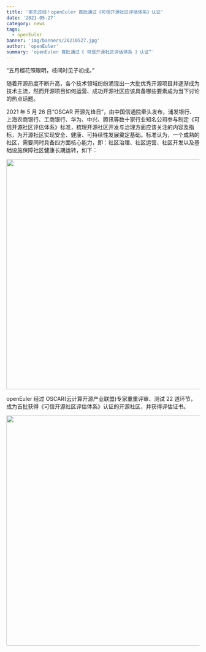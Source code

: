 ```yaml
---
title: '率先过线！openEuler 首批通过《可信开源社区评估体系》认证'
date: '2021-05-27'
category: news
tags:
  - openEuler
banner: 'img/banners/20210527.jpg'
author: 'openEuler'
summary: 'openEuler 首批通过《 可信开源社区评估体系 》认证”'
---
```


“五月榴花照眼明，枝间时见子初成。” 

随着开源热度不断升高，各个技术领域纷纷涌现出一大批优秀开源项目并逐渐成为技术主流，然而开源项目如何运营、成功开源社区应该具备哪些要素成为当下讨论的热点话题。

2021 年 5 月 26 日“OSCAR 开源先锋日”，由中国信通院牵头发布，浦发银行、上海农商银行、工商银行、华为、中兴、腾讯等数十家行业知名公司参与制定《可信开源社区评估体系》标准，梳理开源社区开发与治理方面应该关注的内容及指标，为开源社区实现安全、健康、可持续性发展奠定基础。标准认为，一个成熟的社区，需要同时具备四方面核心能力，即：社区治理、社区运营、社区开发以及基础设施保障社区健康长期运转，如下：

<p><img src="/img/news/20210527-kexin/image1.jpg" width="600"></p>

openEuler 经过 OSCAR(云计算开源产业联盟)专家重重评审、测试 22 道环节，成为首批获得《可信开源社区评估体系》认证的开源社区，并获得评估证书。

<p><img src="/img/news/20210527-kexin/image2.jpg" width="600"></p>

